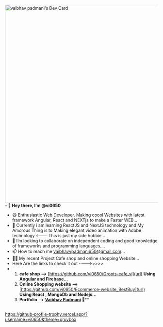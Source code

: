 <a href="https://app.daily.dev/vaibhavpadmani"><img src="https://api.daily.dev/devcards/v2/icX50cWL9N25D5Ox8O3ut.png?type=wide&r=b6c" width="652" alt="vaibhav padmani's Dev Card"/></a><br>
**- 👋 Hey there, I’m @vi0650**
- 😄 Enthusiastic Web Developer. Making coool Websites with latest framework Angular, React and NEXTjs to make a Faster WEB...
- 👀 Currently i am learning ReactJS and NextJS technology and My Amorous Thing is to Making elegant video animation with Adobe technology <--- This is just my side hobbie...
- 💞️ I’m looking to collaborate on independent coding and good knowledge of frameworks and programming languages....
- 📫 How to reach me vaibhavvpadmani650@gmail.com...
- 🧑‍💻 My recent Project Cafe shop and online shopping Website...
-    Here Are the links to check it out ---->>>>>
-    1. **cafe shop -->** [https://github.com/vi0650/Groots-cafe_vi](url)  **Using Angular and Firebase...**
     2. **Online Shopping website -->** [https://github.com/vi0650/Ecommerce-website_BestBuy](url) **Using React , MongoDb and Nodejs...**
     3. **Portfolio -->** [**Vaibhav Padmani**](https://vi0650.github.io/) 🧐**
        
<br>https://github-profile-trophy.vercel.app/?username=vi0650&theme=gruvbox
